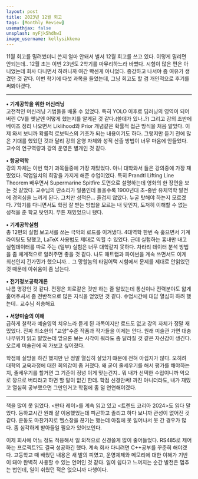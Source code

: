 ```yaml
---
layout: post
title: 2023년 12월 회고
tags: [Monthly Review]
usemathjax: false
unsplash: nyFjk5hdhwI
image_username: kellysikkema
---
```


11월 회고를 밀려썼더니 쓴지 얼마 안돼서 벌서 12월 회고를 쓰고 있다. 이렇게 밀리면 안되는데..
12월 초는 이번 23년도 2학기를 마무리하느라 바빴다. 시험이 많은 편은 아니었는데 회사 다니면서 하려니까 여간 빡센게 아니었다. 종강하고 나서야 좀 여유가 생겼던 것 같다. 이번 학기에 다섯 과목을 들었는데, 그냥 회고도 할 겸 개인적으로 후기를 써봐야겠다. 

--- 
**• 기계공학을 위한 머신러닝**  
고전적인 머신러닝 기법들을 배울 수 있었다. 특히 YOLO 이후로 딥러닝의 영역이 되어버린 CV를 옛날엔 어떻게 했는지를 알게된 것 같다.(쓸데가 있나..?) 그리고 강의 초반에 베이즈 정리 나오면서 Liklihood와 Prior 개념같은 확률적 접근 방식을 처음 알았다. 이제 와서 보니까 확률적 로보틱스의 기초가 되는 내용이기도 하다.   그렇지만 듣기 전에 많은 기대를 했었던 것과 달리 강의 운영 자체와 성적 산출 방법이 너무 마음에 안들었다. 교수의 연구역량과 강의 운영은 별개인 것 같다. 

**• 항공역학**  
강의 자체는 이번 학기 과목들중에 가장 재밌었다. 아니 대학와서 들은 강의중에 가장 재밌었다. 덕업일치의 희망을 가지게 해준 수업이었다. 특히 Prandtl Lifting Line Theorem 배우면서 Supermarine Spitfire 도면으로 설명하는데 영화의 한 장면을 보는 것 같았다. 교수님의 딴소리가 일품인데 들을수록 1900년대 초-중반 유체역학 발전에 경외심을 느끼게 된다. 그치만 성적은... 즐겁지 않았다. 누굴 탓해야 하는지 모르겠다. 7학기를 다니면서도 학점 잘 받는 방법을 모르는 내 탓인지, 도저히 이해할 수 없는 성적을 준 학교 탓인지. 무튼 재밌었으니 됐다.  

**• 기계공학실험**  
총 12편의 실험 보고서를 쓰는 극악의 로드를 이겨냈다. 4대역학 한번 슥 훑으면서 기계라이팅도 당했고, LaTeX 사용법도 제대로 익힐 수 있었다. 근데 실험하는 흉내만 내고 실험데이터를 따로 주는 (일부) 실험은 너무 대학같지 못하다. 차라리 데이터 분석 방법을 좀 체계적으로 알려주면 좋을 것 같다. 나도 매트랩과 파이썬을 계속 쓰면서도 이게 최선인지 긴가민가 했으니까...  그 망할놈의 타임어택 시험에서 문제를 제대로 안읽었던것 때문에 아쉬움이 좀 남는다. 

**• 전기정보공학개론**  
나름 명강인 것 같다. 전정은 회로같은 것만 하는 줄 알았는데 통신이나 전력분야도 얇게 훑어주셔서 좀 전반적으로 많은 지식을 얻었던 것 같다. 수업시간에 대답 열심히 하려 했는데.. 교수님 죄송해요


**• 서양미술의 이해**  
급하게 철학과 예술영역  치우느라 듣게 된 과목이지만 로드도 없고 강의 자체가 정말 재밌었다. 진짜 최소한의 "교양"수준 작품과 작가들을 이제는 안다. 원래 미술관 가면 대충 나무위키 읽고 말았는데 앞으론 보는 시각이 뭐라도 좀 달라질 것 같은 자신감이 생긴다. 오르세 미술관에 꼭 가보고 싶어졌다.


학점에 실망을 하긴 했지만 난 정말 열심히 살았기 떄문에 전혀 아쉽지가 않다. 오히려 대학의 교육과정에 대한 회의감이 좀 커졌다. 왜 굳이 줄세우기를 해서 평가를 해야하는지, 줄세우기를 할거면 그 기준이 정녕 이게 맞는건지.. 뭐 내가 선택한 수업이니까 악으로 깡으로 버티라고 하면 할 말이 없긴 한데. 학점 신경안써! 까진 아니더라도, 내가 재밌고 열심히 공부했으면 그만인거고 학점에 좀 덜 연연해야겠다.

---

책을 많이 못 읽었다. \<판타 레이\>를 계속 읽고 있고 \<트렌드 코리아 2024\>도 읽다 말았다. 등하교시간 원래 잘 이용했었는데 피곤하고 졸리고 하다 보니까 관성이 없어진 것 같다. 운동도 마찬가지로 헬스장을 끊기는 했는데 아침에 못 일어나서 못 간 경우가 많다. 좀 심각하게 받아들일 필요가 있어보인다.

이제 회사에 어느 정도 적응해서 일 외적으로 신경쓸게 많이 줄어들었다. RS485로 제어하는 프로젝트?도 결국 성공하긴 했다. 계속 회사 다니려면 C++공부를 꾸준히 해야겠다. 고등학교 때 배웠던 내용은 새 발의 피였고, 운영체제와 메모리에 대한 이해가 기반이 돼야 완벽히 사용할 수 있는 언어인 것 같다. 일이 쉽다고 느껴지는 순간 발전은 멈추는 법인데, 일이 쉬웠던 적은 없으니까 다행이다. 